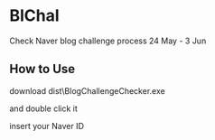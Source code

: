 # BlChal
Check Naver blog challenge process
24 May - 3 Jun

## How to Use
download dist\BlogChallengeChecker.exe 

and double click it 

insert your Naver ID 
